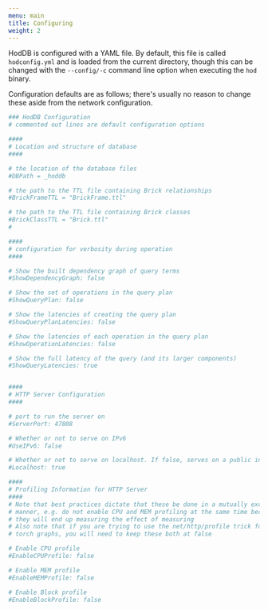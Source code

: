 ```yaml
---
menu: main
title: Configuring
weight: 2
---
```


HodDB is configured with a YAML file. By default, this file is called `hodconfig.yml` and is loaded from the current directory, though this can be changed with the `--config/-c` command line option when executing the `hod` binary.

Configuration defaults are as follows; there's usually no reason to change these aside from the network configuration.


```yaml
### HodDB Configuration
# commented out lines are default configuration options

####
# Location and structure of database
####

# the location of the database files
#DBPath = _hoddb

# the path to the TTL file containing Brick relationships
#BrickFrameTTL = "BrickFrame.ttl"

# the path to the TTL file containing Brick classes
#BrickClassTTL = "Brick.ttl"
#

####
# configuration for verbosity during operation
####

# Show the built dependency graph of query terms
#ShowDependencyGraph: false

# Show the set of operations in the query plan
#ShowQueryPlan: false

# Show the latencies of creating the query plan
#ShowQueryPlanLatencies: false

# Show the latencies of each operation in the query plan
#ShowOperationLatencies: false

# Show the full latency of the query (and its larger components)
#ShowQueryLatencies: true


####
# HTTP Server Configuration
####

# port to run the server on
#ServerPort: 47808

# Whether or not to serve on IPv6
#UseIPv6: false

# Whether or not to serve on localhost. If false, serves on a public interface
#Localhost: true

####
# Profiling Information for HTTP Server
####
# Note that best practices dictate that these be done in a mutually exclusive
# manner, e.g. do not enable CPU and MEM profiling at the same time because
# they will end up measuring the effect of measuring
# Also note that if you are trying to use the net/http/profile trick for generating
# torch graphs, you will need to keep these both at false

# Enable CPU profile
#EnableCPUProfile: false

# Enable MEM profile
#EnableMEMProfile: false

# Enable Block profile
#EnableBlockProfile: false
```
